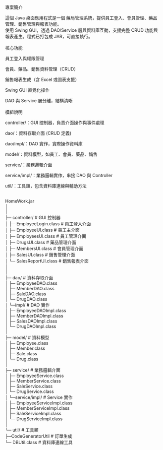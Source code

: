專案簡介<br>

這個 Java 桌面應用程式是一個 藥局管理系統，提供員工登入、會員管理、藥品管理、銷售管理與報表功能。<br>
使用 Swing GUI，透過 DAO/Service 層與資料庫互動，支援完整 CRUD 功能與報表產生。程式已打包成 JAR，可直接執行。<br>
<br>
核心功能<br>

員工登入與權限管理<br>

會員、藥品、銷售資料管理（CRUD）<br>

銷售報表生成（含 Excel 或圖表支援）<br>

Swing GUI 直覺化操作<br>

DAO 與 Service 層分離，結構清晰<br>
<br>
模組說明<br>

controller/：GUI 控制器，負責介面操作與事件處理<br>

dao/：資料存取介面 (CRUD 定義)<br>

dao/impl/：DAO 實作，實際操作資料庫<br>

model/：資料模型，如員工、會員、藥品、銷售<br>

service/：業務邏輯介面<br>

service/impl/：業務邏輯實作，串接 DAO 與 Controller<br>

util/：工具類，包含資料庫連線與輔助方法<br>
<br>

HomeWork.jar<br>
│<br>
│<br>
├─ controller/                   # GUI 控制器<br>
│   ├─ EmployeeLogin.class        # 員工登入介面<br>
│   ├─ EmployeeUI.class           # 員工主介面<br>
│   ├─ EmployeesUI.class          # 員工管理介面<br>
│   ├─ DrugsUI.class              # 藥品管理介面<br>
│   ├─ MembersUI.class            # 會員管理介面<br>
│   ├─ SalesUI.class              # 銷售管理介面<br>
│   └─ SalesReportUI.class        # 銷售報表介面<br>
│   <br>
│<br>
├─ dao/                          # 資料存取介面<br>
│   ├─ EmployeeDAO.class<br>
│   ├─ MemberDAO.class<br>
│   ├─ SaleDAO.class<br>
│   └─ DrugDAO.class<br>
│   └─impl/                     # DAO 實作<br>
│   ├─ EmployeeDAOImpl.class<br>
│   ├─ MemberDAOImpl.class<br>
│   ├─ SalesDAOImpl.class<br>
│   └─ DrugDAOImpl.class<br>
│<br>
├─ model/                        # 資料模型<br>
│   ├─ Employee.class<br>
│   ├─ Member.class<br>
│   ├─ Sale.class<br>
│   └─ Drug.class<br>
│<br>
├─ service/                      # 業務邏輯介面<br>
│   ├─ EmployeeService.class<br>
│   ├─ MemberService.class<br>
│   ├─ SaleService.class<br>
│   └─ DrugService.class<br>
│   └─service/impl/                 # Service 實作<br>
│   ├─ EmployeeServiceImpl.class<br>
│   ├─ MemberServiceImpl.class<br>
│   ├─ SaleServiceImpl.class<br>
│   └─ DrugServiceImpl.class<br>
│<br>
└─ util/                         # 工具類<br>
    ├─CodeGeneratorUtil          # 訂單生成<br>
    └─ DBUtil.class              # 資料庫連線工具<br>

